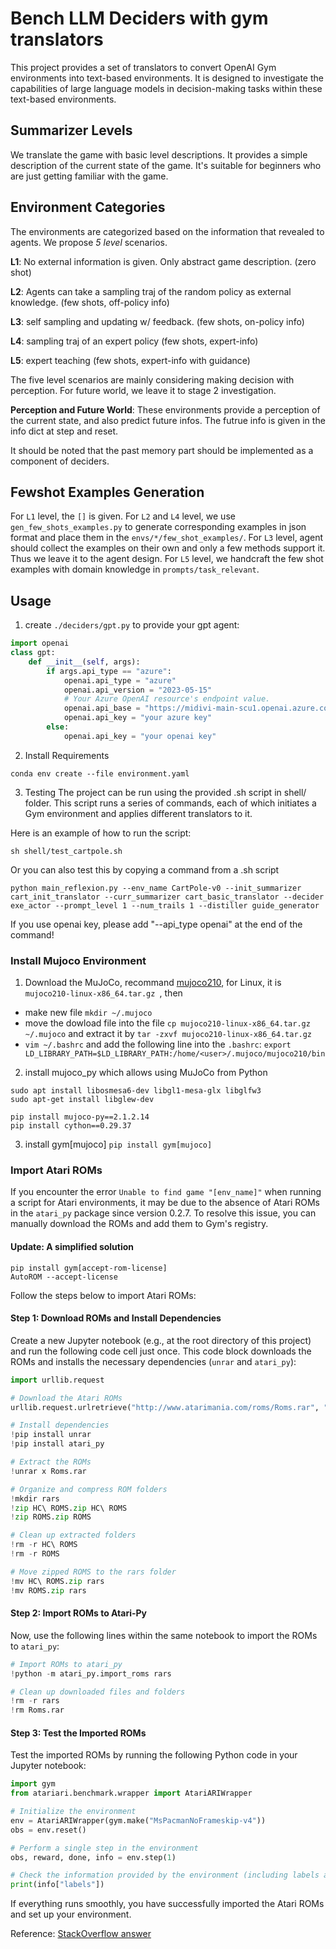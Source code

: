 # Bench LLM Deciders with gym translators 
This project provides a set of translators to convert OpenAI Gym environments into text-based environments. It is designed to investigate the capabilities of large language models in decision-making tasks within these text-based environments.

## Summarizer Levels
We translate the game with basic level descriptions. It provides a simple description of the current state of the game. It's suitable for beginners who are just getting familiar with the game.
## Environment Categories
The environments are categorized based on the information that revealed to agents. We propose *5 level* scenarios. 

**L1**: No external information is given. Only abstract game description. (zero shot)

**L2**: Agents can take a sampling traj of the random policy as external knowledge. (few shots, off-policy info)

**L3**: self sampling and updating w/ feedback. (few shots, on-policy info)

**L4**: sampling traj of an expert policy (few shots, expert-info)

**L5**: expert teaching (few shots, expert-info with guidance)

The five level scenarios are mainly considering making decision with perception. For future world, we leave it to stage 2 investigation.

**Perception and Future World**: These environments provide a perception of the current state, and also predict future infos. The futrue info is given in the info dict at step and reset.

It should be noted that the past memory part should be implemented as a component of deciders. 

## Fewshot Examples Generation
For `L1` level, the `[]` is given.
For `L2` and `L4` level, we use `gen_few_shots_examples.py` to generate corresponding examples in json format and place them in the `envs/*/few_shot_examples/`.
For `L3` level, agent should collect the examples on their own and only a few methods support it. Thus we leave it to the agent design. 
For `L5` level, we handcraft the few shot examples with domain knowledge in `prompts/task_relevant`.

## Usage 

1. create `./deciders/gpt.py` to provide your gpt agent: 
```python 
import openai
class gpt: 
    def __init__(self, args):
        if args.api_type == "azure":
            openai.api_type = "azure"
            openai.api_version = "2023-05-15"
            # Your Azure OpenAI resource's endpoint value.
            openai.api_base = "https://midivi-main-scu1.openai.azure.com/"
            openai.api_key = "your azure key"
        else:
            openai.api_key = "your openai key"
```
2. Install Requirements

```
conda env create --file environment.yaml
```

3. Testing 
The project can be run using the provided .sh script in shell/ folder. This script runs a series of commands, each of which initiates a Gym environment and applies different translators to it.

Here is an example of how to run the script:

```
sh shell/test_cartpole.sh
```
Or you can also test this by copying a command from a .sh script
```
python main_reflexion.py --env_name CartPole-v0 --init_summarizer cart_init_translator --curr_summarizer cart_basic_translator --decider exe_actor --prompt_level 1 --num_trails 1 --distiller guide_generator 
```

If you use openai key, please add "--api_type openai" at the end of the command!

### Install Mujoco Environment
1. Download the MuJoCo, recommand [mujoco210](https://github.com/google-deepmind/mujoco/releases/tag/2.1.0), for Linux, it is `mujoco210-linux-x86_64.tar.gz
`, then
- make new file `mkdir ~/.mujoco`
- move the dowload file into the file `cp mujoco210-linux-x86_64.tar.gz ~/.mujoco` and extract it by `tar -zxvf mujoco210-linux-x86_64.tar.gz` 
- `vim ~/.bashrc` and add the following line into the `.bashrc`:
`export LD_LIBRARY_PATH=$LD_LIBRARY_PATH:/home/<user>/.mujoco/mujoco210/bin
`

2. install mujoco_py which allows using MuJoCo from Python 
```
sudo apt install libosmesa6-dev libgl1-mesa-glx libglfw3
sudo apt-get install libglew-dev

pip install mujoco-py==2.1.2.14
pip install cython==0.29.37
```

3. install gym[mujoco]
`pip install gym[mujoco]`

### Import Atari ROMs

If you encounter the error `Unable to find game "[env_name]"` when running a script for Atari environments, it may be due to the absence of Atari ROMs in the `atari_py` package since version 0.2.7. To resolve this issue, you can manually download the ROMs and add them to Gym's registry.

#### Update: A simplified solution

``` shell
pip install gym[accept-rom-license]
AutoROM --accept-license
```

Follow the steps below to import Atari ROMs:

#### Step 1: Download ROMs and Install Dependencies
Create a new Jupyter notebook (e.g., at the root directory of this project) and run the following code cell just once. This code block downloads the ROMs and installs the necessary dependencies (`unrar` and `atari_py`):

```python
import urllib.request

# Download the Atari ROMs
urllib.request.urlretrieve("http://www.atarimania.com/roms/Roms.rar", "Roms.rar")

# Install dependencies
!pip install unrar
!pip install atari_py

# Extract the ROMs
!unrar x Roms.rar

# Organize and compress ROM folders
!mkdir rars
!zip HC\ ROMS.zip HC\ ROMS
!zip ROMS.zip ROMS

# Clean up extracted folders
!rm -r HC\ ROMS
!rm -r ROMS

# Move zipped ROMS to the rars folder
!mv HC\ ROMS.zip rars
!mv ROMS.zip rars
```

#### Step 2: Import ROMs to Atari-Py
Now, use the following lines within the same notebook to import the ROMs to `atari_py`:

```python
# Import ROMs to atari_py
!python -m atari_py.import_roms rars

# Clean up downloaded files and folders
!rm -r rars
!rm Roms.rar
```

#### Step 3: Test the Imported ROMs
Test the imported ROMs by running the following Python code in your Jupyter notebook:

```python
import gym
from atariari.benchmark.wrapper import AtariARIWrapper

# Initialize the environment
env = AtariARIWrapper(gym.make("MsPacmanNoFrameskip-v4"))
obs = env.reset()

# Perform a single step in the environment
obs, reward, done, info = env.step(1)

# Check the information provided by the environment (including labels and scores)
print(info["labels"])
```

If everything runs smoothly, you have successfully imported the Atari ROMs and set up your environment.

Reference: [StackOverflow answer](https://stackoverflow.com/a/68143504/38626)